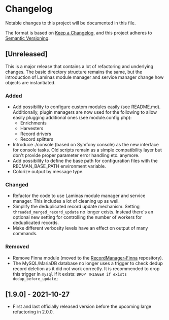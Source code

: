 # Changelog

Notable changes to this project will be documented in this file.

The format is based on [Keep a Changelog](https://keepachangelog.com/en/1.0.0/),
and this project adheres to [Semantic Versioning](https://semver.org/spec/v2.0.0.html).

## [Unreleased]

This is a major release that contains a lot of refactoring and underlying changes. The basic directory structure remains the same, but the introduction of Laminas module manager and service manager change how objects are instantiated.

### Added

- Add possibility to configure custom modules easily (see README.md). Additionally, plugin managers are now used for the following to allow easily plugging additional ones (see module.config.php):
  - Enrichments
  - Harvesters
  - Record drivers
  - Record splitters
- Introduce ./console (based on Symfony console) as the new interface for console tasks. Old scripts remain as a simple compatibility layer but don't provide proper parameter error handling etc. anymore.
- Add possibility to define the base path for configuration files with the RECMAN_BASE_PATH environment variable.
- Colorize output by message type.

### Changed

- Refactor the code to use Laminas module manager and service manager. This includes a lot of cleaning up as well.
- Simplify the deduplicated record update mechanism. Setting `threaded_merged_record_update` no longer exists. Instead there's an optional new setting for controlling the number of workers for deduplicated records.
- Make different verbosity levels have an effect on output of many commands.

### Removed

- Remove Finna module (moved to the [RecordManager-Finna](https://github.com/NatLibFi/RecordManager-Finna) repository).
- The MySQL/MariaDB database no longer uses a trigger to check dedup record deletion as it did not work correctly. It is recommended to drop this trigger in `mysql` if it exists: `DROP TRIGGER if exists dedup_before_update;`

## [1.9.0] - 2021-10-27

- First and last officially released version before the upcoming large refactoring in 2.0.0.
